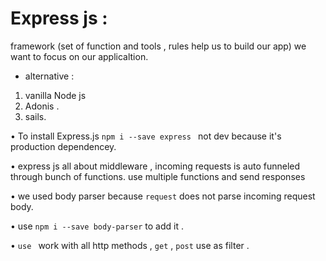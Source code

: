 # Express js :

framework (set of function and tools , rules help us to build our app)
we want to focus on our applicaltion.

- alternative :

1. vanilla Node js
2. Adonis .
3. sails.

• To install Express.js `npm i --save express ` not dev because it's production dependencey.

• express js all about middleware , incoming requests is auto funneled through bunch of functions. use multiple functions and send responses

• we used body parser because `request` does not parse incoming request body.

• use `npm i --save body-parser` to add it .

• `use ` work with all http methods , `get` , `post` use as filter .
